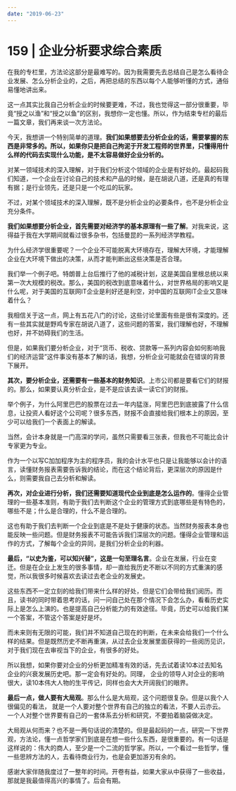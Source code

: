 ```yaml
---
date: "2019-06-23"
---  
```

      
# 159 | 企业分析要求综合素质
在我的专栏里，方法论这部分是最难写的。因为我需要先去总结自己是怎么看待企业发展、怎么分析企业的，之后，再把总结的东西以每个人能够听懂的方式，通俗易懂地讲出来。

这一点其实比我自己分析企业的时候要更难，不过，我也觉得这一部分很重要，毕竟“授之以渔”和“授之以鱼”的区别，我想你一定也懂。所以，作为结束专栏的最后一篇文章，我们再来谈一次方法论。

今天，我想讲一个特别简单的道理。**我们如果想要去分析企业的话，需要掌握的东西是非常多的。所以，如果你只是把自己拘泥于开发工程师的世界里，只懂得用什么样的代码去实现什么功能，是不太容易做好企业分析的。**

对某一领域技术的深入理解，对于我们分析这个领域的企业是有好处的。最起码我们知道，一个企业在讨论自己的技术和产品的时候，是在胡说八道，还是真的有理有据；是行业领先，还是只是一个吃瓜的玩家。

不过，对某个领域技术的深入理解，既不是分析企业的必要条件，也不是分析企业充分条件。

**我们如果想要分析企业，首先需要对经济学的基本原理有一些了解**。对我来说，这得益于我在大学期间就看过很多杂书，包括曼昆的一系列经济学教程。

为什么经济学很重要呢？一个企业不可能脱离大环境存在，理解大环境，才能理解企业在大环境下做出的决策，从而才能判断出这些决策是否合理。

<!-- [[[read_end]]] -->

我们举一个例子吧。特朗普上台后推行了他的减税计划，这是美国自里根总统以来第一次大规模的税改。那么，美国的税改到底意味着什么，对世界格局的影响又是什么呢，对于美国的互联网IT企业是利好还是利空，对中国的互联网IT企业又意味着什么？

我相信关于这一点，网上有五花八门的讨论，这些讨论里面有些是很有深度的。还有一些其实就是野鸡专家在胡说八道了，这些问题的答案，我们理解也好，不理解也好，并不妨碍我们的生活。

但是，如果我们要分析企业，对于“货币、税收、贷款等一系列内容会如何影响我们的经济运营”这件事没有基本了解的话，我想，分析企业可能就会在错误的背景下展开。

**其次，要分析企业，还需要有一些基本的财务知识**。上市公司都是要看它们的财报的。那么，如果要认真分析企业，是不是应该去读一读它们的财报。

举个例子，为什么阿里巴巴的股票在过去一年内猛涨，阿里巴巴到底披露了什么信息，让投资人看好这个公司呢？很多东西，财报不会直接给我们根本上的原因，至少可以给我们一个表面上的解读。

当然，会计本身就是一门高深的学问，虽然只需要看三张表，但我也不可能比会计专家更为专业。

作为一个以写C加加程序为主的程序员，我的会计水平也只是让我能够以会计的语言，读懂财务报表需要告诉我的结论，而在这个结论背后，更深层次的原因是什么，则需要我自己去分析和解读。

**再次，对企业进行分析，我们还需要知道现代企业到底是怎么运作的**。懂得企业管理的一些基本准则，有助于我们去判断这个企业的管理方式到底哪些是有特色的，哪些不是；什么是合理的，什么不是合理的。

这也有助于我们去判断一个企业到底是不是处于健康的状态。当然财务报表本身也能反映一些问题。但是财务报表不可能告诉我们深层次的问题。懂得企业管理和运作的方式，了解每个企业的异同，是我们分析企业的利器。

**最后，“以史为鉴，可以知兴替”，这是一句至理名言**。企业在发展，行业在变迁。但是在企业上发生的很多事情，却一直给我历史不断以不同的方式重演的感觉，所以我很多时候喜欢去读过去老企业的发展史。

这些东西不一定立刻的给我们带来什么样的好处，但是它们会带给我们阅历。而且，读书的同时带着思考的话，问一问自己处在那个情况下会怎么办，看看历史实际上是怎么上演的。也是提高自己分析能力的有效途径。毕竟，历史可以给我们某一个答案，不管这个答案是好是坏。

而未来则有无限的可能，我们并不知道自己现在的判断，在未来会给我们一个什么样的结果。但是既然历史不断再重演，从过去企业发展里面获得的一些阅历见识，对于我们现在去审视当下的企业，有很多的好处。

所以我想，如果你要对企业的分析更加精准有效的话，先去试着读10本过去知名企业的兴衰发展历史吧。那一定会有好处的。同理， 企业的领导人对企业的影响很大，读10本伟大人物的生平传记，同样也会大大开阔我们的眼界。

**最后一点，做人要有大局观**。那么什么是大局观，这个问题很复杂。但是以我个人很偏见的看法， 就是一个人要对整个世界有自己的独立的看法，不要人云亦云。一个人对整个世界要有自己的一套体系去分析和研究，不要拍着脑袋做决定。

大局观从何而来？也不是一两句话说的清楚的。但是最起码的一点，研究一下世界观，方法论，懂一点哲学家们到底是在想一些什么东西，是很重要的。有一句话是这样说的：伟大的商人，至少是一个二流的哲学家。所以，一个看过一些哲学，懂一些思辨方法的人，去看待商业行为，也是会更加游刃有余的。

感谢大家伴随我度过了一整年的时间。开卷有益，如果大家从中获得了一些收益，那就是我最值得高兴的事情了。后会有期。